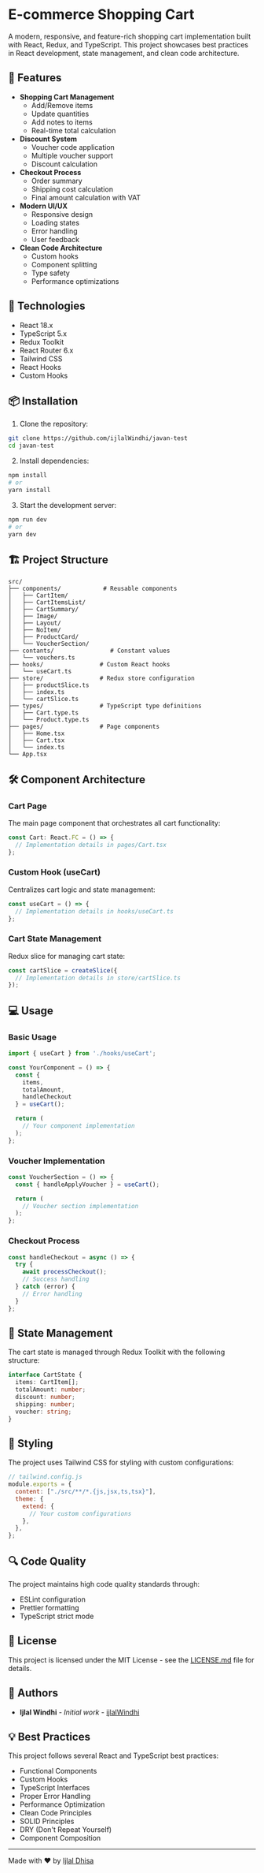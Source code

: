 # E-commerce Shopping Cart

A modern, responsive, and feature-rich shopping cart implementation built with React, Redux, and TypeScript. This project showcases best practices in React development, state management, and clean code architecture.

## 🌟 Features

- **Shopping Cart Management**
  - Add/Remove items
  - Update quantities
  - Add notes to items
  - Real-time total calculation
- **Discount System**
  - Voucher code application
  - Multiple voucher support
  - Discount calculation
- **Checkout Process**
  - Order summary
  - Shipping cost calculation
  - Final amount calculation with VAT
- **Modern UI/UX**
  - Responsive design
  - Loading states
  - Error handling
  - User feedback
- **Clean Code Architecture**
  - Custom hooks
  - Component splitting
  - Type safety
  - Performance optimizations

## 🚀 Technologies

- React 18.x
- TypeScript 5.x
- Redux Toolkit
- React Router 6.x
- Tailwind CSS
- React Hooks
- Custom Hooks

## 📦 Installation

1. Clone the repository:

```bash
git clone https://github.com/ijlalWindhi/javan-test
cd javan-test
```

2. Install dependencies:

```bash
npm install
# or
yarn install
```

3. Start the development server:

```bash
npm run dev
# or
yarn dev
```

## 🏗️ Project Structure

```
src/
├── components/            # Reusable components
│   ├── CartItem/
│   ├── CartItemsList/
│   ├── CartSummary/
│   ├── Image/
│   ├── Layout/
│   ├── NoItem/
│   ├── ProductCard/
│   └── VoucherSection/
├── contants/                # Constant values
│   └── vouchers.ts
├── hooks/                # Custom React hooks
│   └── useCart.ts
├── store/                # Redux store configuration
│   ├── productSlice.ts
│   ├── index.ts
│   └── cartSlice.ts
├── types/                # TypeScript type definitions
│   ├── Cart.type.ts
│   └── Product.type.ts
├── pages/                # Page components
│   ├── Home.tsx
│   ├── Cart.tsx
│   └── index.ts
└── App.tsx
```

## 🛠️ Component Architecture

### Cart Page

The main page component that orchestrates all cart functionality:

```typescript
const Cart: React.FC = () => {
  // Implementation details in pages/Cart.tsx
};
```

### Custom Hook (useCart)

Centralizes cart logic and state management:

```typescript
const useCart = () => {
  // Implementation details in hooks/useCart.ts
};
```

### Cart State Management

Redux slice for managing cart state:

```typescript
const cartSlice = createSlice({
  // Implementation details in store/cartSlice.ts
});
```

## 💻 Usage

### Basic Usage

```typescript
import { useCart } from './hooks/useCart';

const YourComponent = () => {
  const {
    items,
    totalAmount,
    handleCheckout
  } = useCart();

  return (
    // Your component implementation
  );
};
```

### Voucher Implementation

```typescript
const VoucherSection = () => {
  const { handleApplyVoucher } = useCart();

  return (
    // Voucher section implementation
  );
};
```

### Checkout Process

```typescript
const handleCheckout = async () => {
  try {
    await processCheckout();
    // Success handling
  } catch (error) {
    // Error handling
  }
};
```

## 🔄 State Management

The cart state is managed through Redux Toolkit with the following structure:

```typescript
interface CartState {
  items: CartItem[];
  totalAmount: number;
  discount: number;
  shipping: number;
  voucher: string;
}
```

## 🎨 Styling

The project uses Tailwind CSS for styling with custom configurations:

```javascript
// tailwind.config.js
module.exports = {
  content: ["./src/**/*.{js,jsx,ts,tsx}"],
  theme: {
    extend: {
      // Your custom configurations
    },
  },
};
```

## 🔍 Code Quality

The project maintains high code quality standards through:

- ESLint configuration
- Prettier formatting
- TypeScript strict mode

## 📝 License

This project is licensed under the MIT License - see the [LICENSE.md](LICENSE.md) file for details.

## 👥 Authors

- **Ijlal Windhi** - _Initial work_ - [ijlalWindhi](https://github.com/ijlalWindhi)

## 💡 Best Practices

This project follows several React and TypeScript best practices:

- Functional Components
- Custom Hooks
- TypeScript Interfaces
- Proper Error Handling
- Performance Optimization
- Clean Code Principles
- SOLID Principles
- DRY (Don't Repeat Yourself)
- Component Composition

---

Made with ❤️ by [Ijlal Dhisa](https://ijlaldhisa.my.id)
